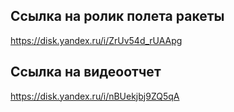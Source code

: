 ## Ссылка на ролик полета ракеты
https://disk.yandex.ru/i/ZrUv54d_rUAApg

## Ссылка на видеоотчет
https://disk.yandex.ru/i/nBUekjbj9ZQ5qA
